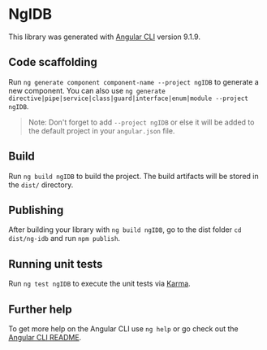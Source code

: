 # NgIDB

This library was generated with [Angular CLI](https://github.com/angular/angular-cli) version 9.1.9.

## Code scaffolding

Run `ng generate component component-name --project ngIDB` to generate a new component. You can also use `ng generate directive|pipe|service|class|guard|interface|enum|module --project ngIDB`.
> Note: Don't forget to add `--project ngIDB` or else it will be added to the default project in your `angular.json` file. 

## Build

Run `ng build ngIDB` to build the project. The build artifacts will be stored in the `dist/` directory.

## Publishing

After building your library with `ng build ngIDB`, go to the dist folder `cd dist/ng-idb` and run `npm publish`.

## Running unit tests

Run `ng test ngIDB` to execute the unit tests via [Karma](https://karma-runner.github.io).

## Further help

To get more help on the Angular CLI use `ng help` or go check out the [Angular CLI README](https://github.com/angular/angular-cli/blob/master/README.md).
